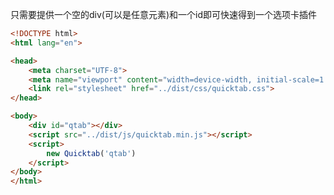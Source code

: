 
只需要提供一个空的div(可以是任意元素)和一个id即可快速得到一个选项卡插件

```html
<!DOCTYPE html>
<html lang="en">

<head>
    <meta charset="UTF-8">
    <meta name="viewport" content="width=device-width, initial-scale=1.0">
    <link rel="stylesheet" href="../dist/css/quicktab.css">
</head>

<body>
    <div id="qtab"></div>
    <script src="../dist/js/quicktab.min.js"></script>
    <script>
        new Quicktab('qtab')
    </script>
</body>
</html>
```


<ShowCase text="Run"  src="Quicktab/demo/base.html"/>
